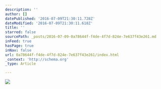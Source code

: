 ```yaml
---
description: ''
author: []
datePublished: '2016-07-09T21:30:11.728Z'
dateModified: '2016-07-09T21:30:11.618Z'
title: ''
starred: false
sourcePath: _posts/2016-07-09-0a78644f-f4de-4f7d-824e-7e637f43e261.md
inFeed: true
hasPage: true
inNav: false
url: 0a78644f-f4de-4f7d-824e-7e637f43e261/index.html
_context: 'http://schema.org'
_type: Article

---
```

![](https://the-grid-user-content.s3-us-west-2.amazonaws.com/ca83b4de-091e-42b6-bf54-456ce632bbf5.jpg)